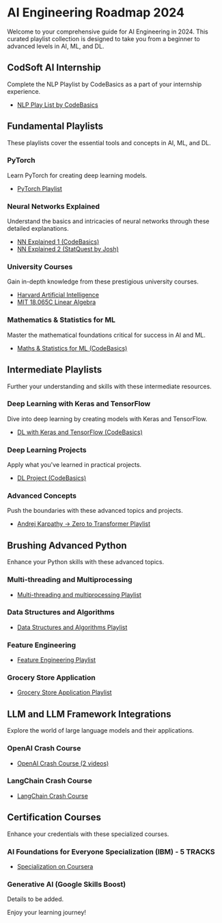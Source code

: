 # AI Engineering Roadmap 2024

Welcome to your comprehensive guide for AI Engineering in 2024. This curated playlist collection is designed to take you from a beginner to advanced levels in AI, ML, and DL.

## CodSoft AI Internship
Complete the NLP Playlist by CodeBasics as a part of your internship experience.
- [NLP Play List by CodeBasics](https://www.youtube.com/watch?v=R-AG4-qZs1A&list=PLeo1K3hjS3uuvuAXhYjV2lMEShq2UYSwX&pp=iAQB)

## Fundamental Playlists
These playlists cover the essential tools and concepts in AI, ML, and DL.

### PyTorch
Learn PyTorch for creating deep learning models.
- [PyTorch Playlist](https://www.youtube.com/watch?v=EMXfZB8FVUA&list=PLqnslRFeH2UrcDBWF5mfPGpqQDSta6VK4&pp=iAQB)

### Neural Networks Explained
Understand the basics and intricacies of neural networks through these detailed explanations.
- [NN Explained 1 (CodeBasics)](https://www.youtube.com/watch?v=ER2It2mIagI&list=PLeo1K3hjS3usVP5huQxQHcfXgcRT2pBBP&pp=iAQB)
- [NN Explained 2 (StatQuest by Josh)](https://www.youtube.com/watch?v=zxagGtF9MeU&list=PLblh5JKOoLUIxGDQs4LFFD--41Vzf-ME1)

### University Courses
Gain in-depth knowledge from these prestigious university courses.
- [Harvard Artificial Intelligence](https://www.youtube.com/watch?v=gR8QvFmNuLE&list=PLhQjrBD2T381PopUTYtMSstgk-hsTGkVm&pp=iAQB)
- [MIT 18.065C Linear Algebra](https://www.youtube.com/watch?v=7UJ4CFRGd-U&list=PL221E2BBF13BECF6C&pp=iAQB)

### Mathematics & Statistics for ML
Master the mathematical foundations critical for success in AI and ML.
- [Maths & Statistics for ML (CodeBasics)](https://www.youtube.com/watch?v=8ZI55Inh1_A&list=PLeo1K3hjS3uuKaU2nBDwr6zrSOTzNCs0l&pp=iAQB)

## Intermediate Playlists
Further your understanding and skills with these intermediate resources.

### Deep Learning with Keras and TensorFlow
Dive into deep learning by creating models with Keras and TensorFlow.
- [DL with Keras and TensorFlow (CodeBasics)](https://www.youtube.com/watch?v=Mubj_fqiAv8&list=PLeo1K3hjS3uu7CxAacxVndI4bE_o3BDtO&pp=iAQB)

### Deep Learning Projects
Apply what you've learned in practical projects.
- [DL Project (CodeBasics)](https://www.youtube.com/watch?v=dGtDTjYs3xc&list=PLeo1K3hjS3ut49PskOfLnE6WUoOp_2lsD&pp=iAQB)

### Advanced Concepts
Push the boundaries with these advanced topics and projects.
- [Andrej Karpathy -> Zero to Transformer Playlist](https://www.youtube.com/watch?v=VMj-3S1tku0&list=PLAqhIrjkxbuWI23v9cThsA9GvCAUhRvKZ&pp=iAQB)

## Brushing Advanced Python
Enhance your Python skills with these advanced topics.

### Multi-threading and Multiprocessing
- [Multi-threading and multiprocessing Playlist](https://www.youtube.com/watch?v=PJ4t2U15ACo&list=PLeo1K3hjS3uub3PRhdoCTY8BxMKSW7RjN&pp=iAQB)

### Data Structures and Algorithms
- [Data Structures and Algorithms Playlist](https://www.youtube.com/watch?v=_t2GVaQasRY&list=PLeo1K3hjS3uu_n_a__MI_KktGTLYopZ12&pp=iAQB)

### Feature Engineering
- [Feature Engineering Playlist](https://www.youtube.com/watch?v=pYVScuY-GPk&list=PLeo1K3hjS3ut5olrDIeVXk9N3Q7mKhDxO&pp=iAQB)

### Grocery Store Application
- [Grocery Store Application Playlist](https://www.youtube.com/watch?v=0ZaC6JaNpic&list=PLeo1K3hjS3uu1hh_qzBt6e379cofVD9Sb&pp=iAQB)

## LLM and LLM Framework Integrations
Explore the world of large language models and their applications.

### OpenAI Crash Course
- [OpenAI Crash Course (2 videos)](https://www.youtube.com/watch?v=xP_ZON_P4Ks&list=PLeo1K3hjS3uuyHkzjBfd3nwD7SJ5C11aB&pp=iAQB)

### LangChain Crash Course
- [LangChain Crash Course](https://www.youtube.com/watch?v=nAmC7SoVLd8&list=PLeo1K3hjS3uu0N_0W6giDXzZIcB07Ng_F&pp=iAQB)

## Certification Courses
Enhance your credentials with these specialized courses.

### AI Foundations for Everyone Specialization (IBM) - 5 TRACKS
- [Specialization on Coursera](https://www.coursera.org/specializations/ai-foundations-for-everyone)

### Generative AI (Google Skills Boost)
Details to be added.

Enjoy your learning journey!
